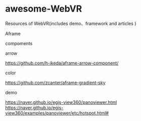 # awesome-WebVR
Resources of WebVR(includes demo、framework and articles )


Aframe

compoments


arrow

https://github.com/h-ikeda/aframe-arrow-component/

color

https://github.com/zcanter/aframe-gradient-sky



demo

https://naver.github.io/egjs-view360/panoviewer.html
https://naver.github.io/egjs-view360/examples/panoviewer/etc/hotspot.html#